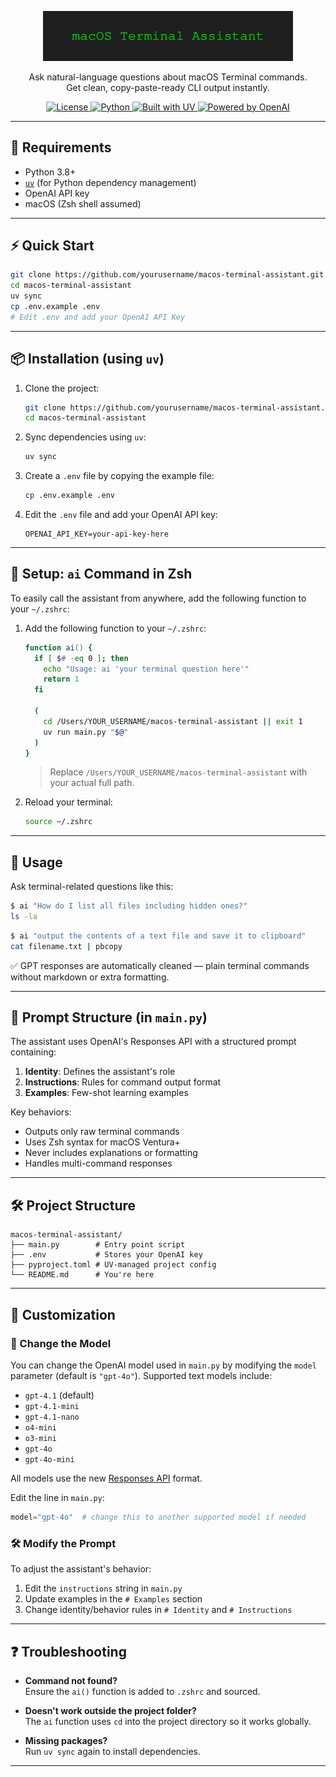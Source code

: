 <p align="center">
  <img src="assets/logo.svg" width="400" alt="macOS Terminal Assistant Logo">
</p>

<p align="center">
Ask natural-language questions about macOS Terminal commands.<br />
Get clean, copy-paste-ready CLI output instantly.
</p>

<p align="center">
  <a href="LICENSE">
    <img alt="License" src="https://img.shields.io/badge/license-MIT-green">
  </a>
  <a href="https://www.python.org/">
    <img alt="Python" src="https://img.shields.io/badge/Python-3.8%2B-blue">
  </a>
  <a href="https://astral.sh/uv">
    <img alt="Built with UV" src="https://img.shields.io/badge/Built%20With-Astral%20UV-9370DB">
  </a>
  <a href="https://platform.openai.com/docs">
    <img alt="Powered by OpenAI" src="https://img.shields.io/badge/Powered%20By-OpenAI-ff69b4">
  </a>
</p>

---

## 🧰 Requirements

- Python 3.8+
- [`uv`](https://astral.sh/uv/install) (for Python dependency management)
- OpenAI API key
- macOS (Zsh shell assumed)

---

## ⚡ Quick Start

```bash
git clone https://github.com/yourusername/macos-terminal-assistant.git
cd macos-terminal-assistant
uv sync
cp .env.example .env
# Edit .env and add your OpenAI API Key
```

---

## 📦 Installation (using `uv`)

1. Clone the project:

   ```bash
   git clone https://github.com/yourusername/macos-terminal-assistant.git
   cd macos-terminal-assistant
   ```

2. Sync dependencies using `uv`:

   ```bash
   uv sync
   ```

3. Create a `.env` file by copying the example file:

   ```bash
   cp .env.example .env
   ```

4. Edit the `.env` file and add your OpenAI API key:

   ```
   OPENAI_API_KEY=your-api-key-here
   ```

---

## 🧠 Setup: `ai` Command in Zsh

To easily call the assistant from anywhere, add the following function to your `~/.zshrc`:

1. Add the following function to your `~/.zshrc`:

   ```zsh
   function ai() {
     if [ $# -eq 0 ]; then
       echo "Usage: ai 'your terminal question here'"
       return 1
     fi

     (
       cd /Users/YOUR_USERNAME/macos-terminal-assistant || exit 1
       uv run main.py "$@"
     )
   }
   ```

   > Replace `/Users/YOUR_USERNAME/macos-terminal-assistant` with your actual full path.

2. Reload your terminal:

   ```bash
   source ~/.zshrc
   ```

---

## 🚀 Usage

Ask terminal-related questions like this:

```bash
$ ai "How do I list all files including hidden ones?"
ls -la
```

```bash
$ ai "output the contents of a text file and save it to clipboard"
cat filename.txt | pbcopy
```

✅ GPT responses are automatically cleaned — plain terminal commands without markdown or extra formatting.

---

## 🧠 Prompt Structure (in `main.py`)

The assistant uses OpenAI's Responses API with a structured prompt containing:

1. **Identity**: Defines the assistant's role
2. **Instructions**: Rules for command output format
3. **Examples**: Few-shot learning examples

Key behaviors:
- Outputs only raw terminal commands
- Uses Zsh syntax for macOS Ventura+
- Never includes explanations or formatting
- Handles multi-command responses

---

## 🛠 Project Structure

```
macos-terminal-assistant/
├── main.py        # Entry point script
├── .env           # Stores your OpenAI key
├── pyproject.toml # UV-managed project config
└── README.md      # You're here
```

---

## 🧠 Customization

### 🔄 Change the Model

You can change the OpenAI model used in `main.py` by modifying the `model` parameter (default is `"gpt-4o"`). Supported text models include:

- `gpt-4.1` (default)
- `gpt-4.1-mini`
- `gpt-4.1-nano` 
- `o4-mini`
- `o3-mini`
- `gpt-4o`
- `gpt-4o-mini`

All models use the new [Responses API](https://platform.openai.com/docs/api-reference/responses) format.

Edit the line in `main.py`:

```python
model="gpt-4o"  # change this to another supported model if needed
```

### 🛠 Modify the Prompt

To adjust the assistant's behavior:
1. Edit the `instructions` string in `main.py`
2. Update examples in the `# Examples` section
3. Change identity/behavior rules in `# Identity` and `# Instructions`

---

## ❓ Troubleshooting

- **Command not found?**  
  Ensure the `ai()` function is added to `.zshrc` and sourced.

- **Doesn't work outside the project folder?**  
  The `ai` function uses `cd` into the project directory so it works globally.

- **Missing packages?**  
  Run `uv sync` again to install dependencies.

--- 
